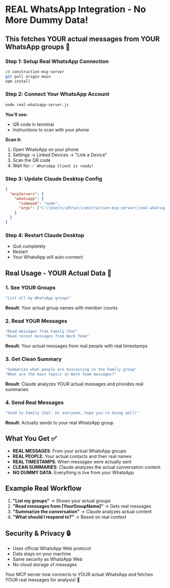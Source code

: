 # REAL WhatsApp Integration - No More Dummy Data!

## This fetches YOUR actual messages from YOUR WhatsApp groups 📱

### **Step 1: Setup Real WhatsApp Connection**
```bash
cd construction-mcp-server
git pull origin main
npm install
```

### **Step 2: Connect Your WhatsApp Account**
```bash
node real-whatsapp-server.js
```

**You'll see:**
- QR code in terminal
- Instructions to scan with your phone

**Scan it:**
1. Open WhatsApp on your phone
2. Settings → Linked Devices → "Link a Device"
3. Scan the QR code
4. Wait for: `✅ WhatsApp Client is ready!`

### **Step 3: Update Claude Desktop Config**
```json
{
  "mcpServers": {
    "whatsapp": {
      "command": "node",
      "args": ["C:\\Users\\dhruv\\construction-mcp-server\\real-whatsapp-server.js"]
    }
  }
}
```

### **Step 4: Restart Claude Desktop**
- Quit completely
- Restart
- Your WhatsApp will auto-connect

## **Real Usage - YOUR Actual Data** 🎯

### **1. See YOUR Groups**
```bash
"List all my WhatsApp groups"
```
**Result**: Your actual group names with member counts

### **2. Read YOUR Messages**
```bash
"Read messages from Family Chat"
"Read recent messages from Work Team"
```
**Result**: Your actual messages from real people with real timestamps

### **3. Get Clean Summary**
```bash
"Summarize what people are discussing in the Family group"
"What are the main topics in Work Team messages?"
```
**Result**: Claude analyzes YOUR actual messages and provides real summaries

### **4. Send Real Messages**
```bash
"Send to Family Chat: Hi everyone, hope you're doing well!"
```
**Result**: Actually sends to your real WhatsApp group

## **What You Get** ✅

- **REAL MESSAGES**: From your actual WhatsApp groups
- **REAL PEOPLE**: Your actual contacts and their real names
- **REAL TIMESTAMPS**: When messages were actually sent
- **CLEAN SUMMARIES**: Claude analyzes the actual conversation content
- **NO DUMMY DATA**: Everything is live from your WhatsApp

## **Example Real Workflow**

1. **"List my groups"** → Shows your actual groups
2. **"Read messages from [YourGroupName]"** → Gets real messages
3. **"Summarize the conversation"** → Claude analyzes actual content
4. **"What should I respond to?"** → Based on real context

## **Security & Privacy** 🔒

- Uses official WhatsApp Web protocol
- Data stays on your machine
- Same security as WhatsApp Web
- No cloud storage of messages

Your MCP server now connects to YOUR actual WhatsApp and fetches YOUR real messages for analysis! 🚀
